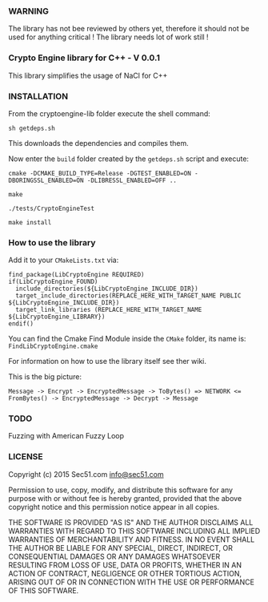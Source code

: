 ### WARNING

The library has not bee reviewed by others yet, therefore it should not be used for anything critical !
The library needs lot of work still !

### Crypto Engine library for C++ - V 0.0.1

This library simplifies the usage of NaCl for C++

### INSTALLATION

From the cryptoengine-lib folder execute the shell command:

`sh getdeps.sh`

This downloads the dependencies and compiles them.

Now enter the `build` folder created by the `getdeps.sh` script and execute:

`cmake -DCMAKE_BUILD_TYPE=Release -DGTEST_ENABLED=ON -DBORINGSSL_ENABLED=ON -DLIBRESSL_ENABLED=OFF ..`

`make`

`./tests/CryptoEngineTest`

`make install`

### How to use the library

Add it to your `CMakeLists.txt` via:

```
find_package(LibCryptoEngine REQUIRED)
if(LibCryptoEngine_FOUND)
  include_directories(${LibCryptoEngine_INCLUDE_DIR})
  target_include_directories(REPLACE_HERE_WITH_TARGET_NAME PUBLIC ${LibCryptoEngine_INCLUDE_DIR})
  target_link_libraries (REPLACE_HERE_WITH_TARGET_NAME ${LibCryptoEngine_LIBRARY})
endif()

```

You can find the Cmake Find Module inside the `CMake` folder, its name is: `FindLibCryptoEngine.cmake`


For information on how to use the library itself see ther wiki.


This is the big picture:

```
Message -> Encrypt -> EncryptedMessage -> ToBytes() => NETWORK <= FromBytes() -> EncryptedMessage -> Decrypt -> Message
```


### TODO

Fuzzing with American Fuzzy Loop


### LICENSE

Copyright (c) 2015 Sec51.com <info@sec51.com>

Permission to use, copy, modify, and distribute this software for any
purpose with or without fee is hereby granted, provided that the above
copyright notice and this permission notice appear in all copies.

THE SOFTWARE IS PROVIDED "AS IS" AND THE AUTHOR DISCLAIMS ALL WARRANTIES
WITH REGARD TO THIS SOFTWARE INCLUDING ALL IMPLIED WARRANTIES OF
MERCHANTABILITY AND FITNESS. IN NO EVENT SHALL THE AUTHOR BE LIABLE FOR
ANY SPECIAL, DIRECT, INDIRECT, OR CONSEQUENTIAL DAMAGES OR ANY DAMAGES
WHATSOEVER RESULTING FROM LOSS OF USE, DATA OR PROFITS, WHETHER IN AN
ACTION OF CONTRACT, NEGLIGENCE OR OTHER TORTIOUS ACTION, ARISING OUT OF
OR IN CONNECTION WITH THE USE OR PERFORMANCE OF THIS SOFTWARE.


